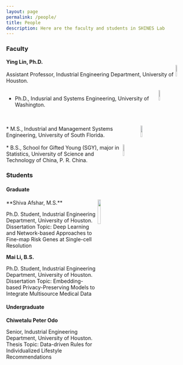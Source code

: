 ```yaml
---
layout: page
permalink: /people/
title: People
description: Here are the faculty and students in SHINES Lab
---
```


### **Faculty**

**Ying Lin, Ph.D.**          
<img src="{{site.baseurl}}/assets/img/UH.png" align="right" width="9%" height="9%">         
Assistant Professor, Industrial Engineering Department, University of Houston.
<br>
<br>
<img src="{{site.baseurl}}/assets/img/UW.jpg" align="right" width="8.5%" height="8.5%">
* Ph.D., Indusrial and Systems Engineering, University of Washington. 
<br>
<br>
<img src="{{site.baseurl}}/assets/img/USF.png" align="right" width="9%" height="9%">
* M.S., Industrial and Management Systems Engineering, University of South Florida. 
<br>
<br>
<img src="{{site.baseurl}}/assets/img/USTC.png" align="right" width="9%" height="9%">
* B.S., School for Gifted Young (SGY), major in Statistics, University of Science and Technology of China, P. R. China. 
<br>


### **Students**

#### **Graduate**

<img src="{{site.baseurl}}/assets/img/IE_Shiva_Afshar_2019_1_WEB.jpg" align="right" width="13%" height="13%">
**Shiva Afshar, M.S.**


Ph.D. Student, Industrial Engineering Department, University of Houston.    
Dissertation Topic: Deep Learning and Network-based Approaches to Fine-map Risk Genes at Single-cell Resolution
           
                  


**Mai Li, B.S.**

Ph.D. Student, Industrial Engineering Department, University of Houston.        
Dissertation Topic: Embedding-based Privacy-Preserving Models to Integrate Multisource Medical Data



#### **Undergraduate**
**Chiwetalu Peter Odo**

Senior, Industrial Engineering Department, University of Houston.        
Thesis Topic: Data-driven Rules for Individualized Lifestyle Recommendations
